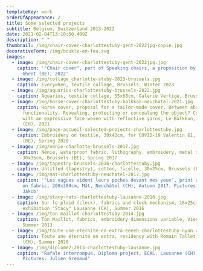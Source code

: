 ```yaml
---
templateKey: work
orderOfAppearance: 2
title: Some selected projects
subtitle: Belgium, Switzerland 2013-2022
date: 2021-02-04T13:10:50.409Z
description: " "
thumbnail: /img/chair-cover-charlottestuby-gent-2022jpg-copie.jpg
decorativeForm: /img/boukle-en-feu.svg
images:
  - image: /img/chair-cover-charlottestuby-gent-2022jpg.jpg
    caption: '"Chair cover", part of Speaking chairs, a proposition by Onbetaalbaar,
      Ghent (BE), 2022'
  - image: /img/collage_charlotte-stuby-2023-brussels.jpg
    caption: Everywhen, textile collage, Brussels, Winter 2023
  - image: /img/aquarius-charlottestuby-brussels-2022.jpg
    caption: Aquarius, textile collage, 55x68cm, Galerie Vertige, Brussels, Spring 2022
  - image: /img/horse-cover-charlottestuby-balkkon-neuchatel-2021.jpg
    caption: Horse cover, proposal for a tailor-made cover. Between absurdity and
      functionality. Revealing, protecting or concealing the object? Combined
      with an expressive face woven with reflective yarns, Le Balkkon, Neuchâtel
      (CH), 2021
  - image: /img/page-accueil-selected-projects-charlottestuby.jpg
    caption: Embroidery on textile, 30x42cm, for COVID-19 Valentin 61, Brussels
      (BE), Spring 2020
  - image: /img/nénie-charlotte-brussels-2017.jpg
    caption: Nénie, waterproof fabric, lithography, embroidery, metal stick,
      30x35cm, Brussels (BE), Spring 2017
  - image: /img/tapestry-brussels-2016-charlottestuby.jpg
    caption: Untitled (tapestry), cotton, ficelle, 30x25cm, Brussels (BE), Autumn 2016
  - image: /img/mat-charlottestuby-neuchatel-2017.jpg
    caption: '"Les vagues vident leurs poches devant mes yeux", print and embroidery
      on fabric, 200x300cm, Mât, Neuchâtel (CH), Autumn 2017. Pictures: Martin
      Jakob'
  - image: /img/stacy-rats-charlottestuby-lausanne-2016.jpg
    caption: Sur le plaid (clock), fabrics and clock mechanism, 18x25cm, part of the
      exhibition "Stacy" Lausanne (CH), Summer 2016
  - image: /img/ton-maillot-charlottestuby-2014.jpg
    caption: Ton Maillot, fabrics, embroidery dimensions variable, Vienna (AT),
      Summer 2013
  - image: /img/toute-une-eternite-en-extra-eeeeh-charlottestuby-nyon-2020.jpg
    caption: Toute une éternité en extra, residency with Romain Tallet, EEEEH, Nyon
      (CH), Summer 2020
  - image: /img/diplome2-2013-charlottestuby-lausanne.jpg
    caption: "Rafale interrompue, Diploma project, ECAL, Lausanne (CH), Spring 2013.
      Pictures: Julien Gremaud"
---
```

